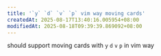 ```yaml
---
title: '`y` `d` `v` `p` vim way moving cards'
createdAt: 2025-08-17T13:40:16.005954+08:00
modifiedAt: 2025-08-18T09:39:39.869092+08:00
---
```


should support moving cards with `y` `d` `v` `p` in vim way
